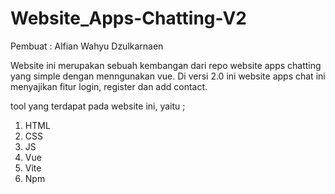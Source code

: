 # Website_Apps-Chatting-V2
Pembuat : Alfian Wahyu Dzulkarnaen

Website ini merupakan sebuah kembangan dari repo website apps chatting yang simple dengan menngunakan vue. Di versi 2.0 ini website apps chat ini menyajikan fitur login, register dan add contact.

tool yang terdapat pada website ini, yaitu ;

1. HTML
2. CSS
3. JS
4. Vue
5. Vite
6. Npm
